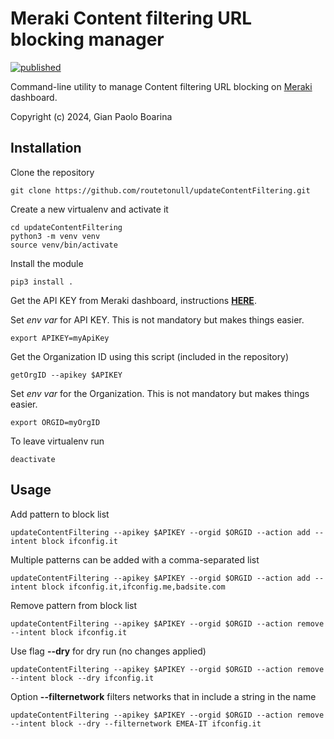 # Meraki Content filtering URL blocking manager

[![published](https://static.production.devnetcloud.com/codeexchange/assets/images/devnet-published.svg)](https://developer.cisco.com/codeexchange/github/repo/routetonull/updateContentFiltering)

Command-line utility to manage Content filtering URL blocking on [Meraki](https://meraki.cisco.com/) dashboard.

Copyright (c) 2024, Gian Paolo Boarina

## Installation

Clone the repository

    git clone https://github.com/routetonull/updateContentFiltering.git

Create a new virtualenv and activate it

    cd updateContentFiltering
    python3 -m venv venv
    source venv/bin/activate

Install the module

    pip3 install .

Get the API KEY from Meraki dashboard, instructions **[HERE](https://documentation.meraki.com/zGeneral_Administration/Other_Topics/The_Cisco_Meraki_Dashboard_API)**.


Set *env var* for API KEY. This is not mandatory but makes things easier.

    export APIKEY=myApiKey
    
Get the Organization ID using this script (included in the repository)

    getOrgID --apikey $APIKEY

Set *env var* for the Organization. This is not mandatory but makes things easier.

    export ORGID=myOrgID


To leave virtualenv run

    deactivate

## Usage

Add pattern to block list

    updateContentFiltering --apikey $APIKEY --orgid $ORGID --action add --intent block ifconfig.it

Multiple patterns can be added with a comma-separated list

    updateContentFiltering --apikey $APIKEY --orgid $ORGID --action add --intent block ifconfig.it,ifconfig.me,badsite.com

Remove pattern from block list

    updateContentFiltering --apikey $APIKEY --orgid $ORGID --action remove --intent block ifconfig.it

Use flag **--dry** for dry run (no changes applied)

    updateContentFiltering --apikey $APIKEY --orgid $ORGID --action remove --intent block --dry ifconfig.it

Option **--filternetwork** filters networks that in include a string in the name

    updateContentFiltering --apikey $APIKEY --orgid $ORGID --action remove --intent block --dry --filternetwork EMEA-IT ifconfig.it 
